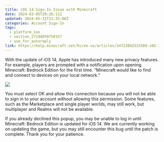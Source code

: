 ```yaml
---
title: iOS 14 Sign-In Issue with Minecraft
date: 2024-03-05T20:26:11Z
updated: 2024-05-31T21:33:06Z
categories: Account Sign-In
tags:
  - platform_ios
  - section_27194059750157
  - use_for_autoreply
link: https://help.minecraft.net/hc/en-us/articles/24723842533389-iOS-14-Sign-In-Issue-with-Minecraft
---
```


With the update of iOS 14, Apple has introduced many new privacy features. For example, players are prompted with a notification upon opening Minecraft: Bedrock Edition for the first time. “Minecraft would like to find and connect to devices on your local network.”  

![](https://minecrafthelp.zendesk.com/hc/article_attachments/24723842502925)

You must select OK and allow this connection because you will not be able to sign in to your account without allowing this permission. Some features, such as the Marketplace and single player worlds, may still work, but multiplayer and Realms will not be available.  

If you already declined this popup, you may be unable to log in until Minecraft: Bedrock Edition is updated for iOS 14. We are currently working on updating the game, but you may still encounter this bug until the patch is complete. Thank you for your patience.
